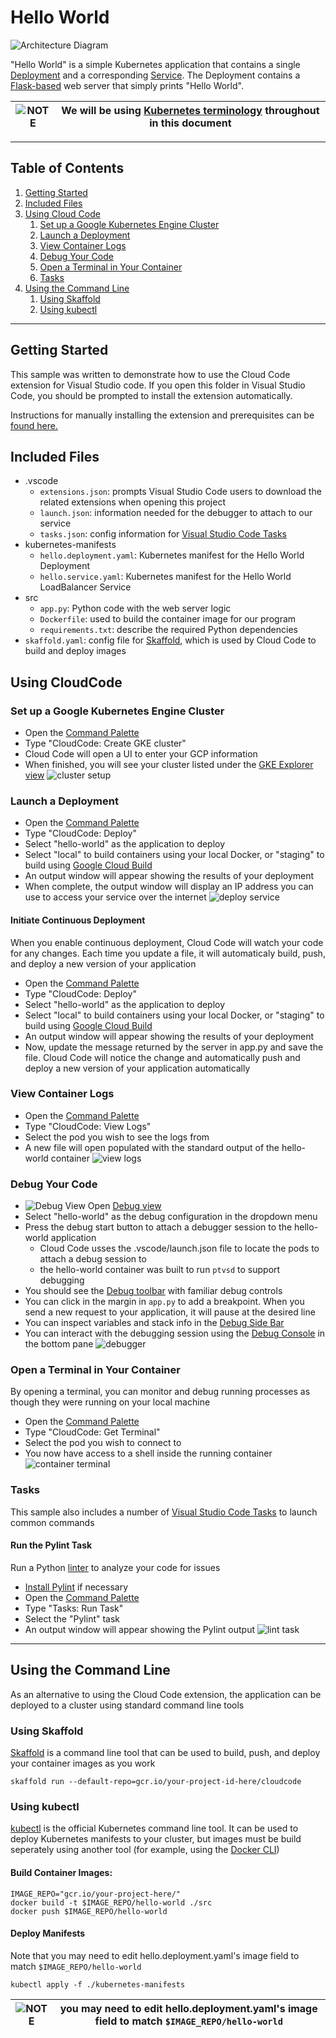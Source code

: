 # Hello World

![Architecture Diagram](./img/diagram.png)

"Hello World" is a simple Kubernetes application that contains a single
[Deployment](https://kubernetes.io/docs/concepts/workloads/controllers/deployment/) and a corresponding 
[Service](https://kubernetes.io/docs/concepts/services-networking/service/). The Deployment contains a 
[Flask-based](http://flask.pocoo.org/) web server that simply prints "Hello World".

![NOTE](./img/noun_Excitement_267_3BB300.png) | We will be using [Kubernetes terminology](https://kubernetes.io/docs/reference/glossary/?fundamental=true) throughout in this document
-----|------

----

## Table of Contents
1. [Getting Started](#getting-started)
2. [Included Files](#included_files)
3. [Using Cloud Code](#using-cloudcode)
    1. [Set up a Google Kubernetes Engine Cluster](#set-up-a-google-kubernetes-engine-cluster)
    2. [Launch a Deployment](#launch-a-deployment)
    3. [View Container Logs](#view-container-logs)
    4. [Debug Your Code](#debug-your-code)
    5. [Open a Terminal in Your Container](#open-a-terminal-in-your-container)
    6. [Tasks](#tasks)
4. [Using the Command Line](#using-the-command-line)
    1. [Using Skaffold](#using-skaffold)
    2. [Using kubectl](#using-kubectl)

----

## Getting Started
This sample was written to demonstrate how to use the Cloud Code extension for Visual Studio code. If you open this folder in Visual Studio Code,
you should be prompted to install the extension automatically.


Instructions for manually installing the extension and prerequisites can be 
[found here.](https://github.com/GoogleCloudPlatform/vscode-extensions-docs/blob/master/getting_started.md) 


## Included Files
- .vscode
  - `extensions.json`: prompts Visual Studio Code users to download the related extensions when opening this project
  - `launch.json`: information needed for the debugger to attach to our service
  - `tasks.json`: config information for [Visual Studio Code Tasks](https://code.visualstudio.com/docs/editor/tasks)
- kubernetes-manifests
  - `hello.deployment.yaml`: Kubernetes manifest for the Hello World Deployment
  - `hello.service.yaml`: Kubernetes manifest for the Hello World LoadBalancer Service
- src
  - `app.py`: Python code with the web server logic
  - `Dockerfile`: used to build the container image for our program
  - `requirements.txt`: describe the required Python dependencies
- `skaffold.yaml`: config file for [Skaffold](https://github.com/GoogleContainerTools/skaffold), which is used by Cloud Code to build and deploy images

## Using CloudCode
### Set up a Google Kubernetes Engine Cluster
- Open the [Command Palette](https://code.visualstudio.com/docs/getstarted/userinterface#_command-palette)
- Type "CloudCode: Create GKE cluster"
- Cloud Code will open a UI to enter your GCP information
- When finished, you will see your cluster listed under the [GKE Explorer view](https://github.com/GoogleCloudPlatform/vscode-extensions-docs/blob/master/gke_explorer.md)
![cluster setup](./img/cluster.gif)

### Launch a Deployment

- Open the [Command Palette](https://code.visualstudio.com/docs/getstarted/userinterface#_command-palette)
- Type "CloudCode: Deploy"
- Select "hello-world" as the application to deploy
- Select "local" to build containers using your local Docker, or "staging" to build using [Google Cloud Build](https://cloud.google.com/cloud-build/)
- An output window will appear showing the results of your deployment
- When complete, the output window will display an IP address you can use to access your service over the internet
![deploy service](./img/deploy.gif)

#### Initiate Continuous Deployment
When you enable continuous deployment, Cloud Code will watch your code for any changes. Each time you update a file, it will automaticaly build, push, and deploy a new version of your application
- Open the [Command Palette](https://code.visualstudio.com/docs/getstarted/userinterface#_command-palette)
- Type "CloudCode: Deploy"
- Select "hello-world" as the application to deploy
- Select "local" to build containers using your local Docker, or "staging" to build using [Google Cloud Build](https://cloud.google.com/cloud-build/)
- An output window will appear showing the results of your deployment
- Now, update the message returned by the server in app.py and save the file. Cloud Code will notice the change and automatically push and deploy a new version of your application automatically

### View Container Logs
- Open the [Command Palette](https://code.visualstudio.com/docs/getstarted/userinterface#_command-palette)
- Type "CloudCode: View Logs"
- Select the pod you wish to see the logs from
- A new file will open populated with the standard output of the hello-world container
![view logs](./img/logs.gif)

### Debug Your Code
- ![Debug View](./img/debug_view.png) Open [Debug view](https://code.visualstudio.com/Docs/editor/debugging)
- Select "hello-world" as the debug configuration in the dropdown menu
- Press the debug start button to attach a debugger session to the hello-world application
  - Cloud Code usses the .vscode/launch.json file to locate the pods to attach a debug session to
  - the hello-world container was built to run `ptvsd` to support debugging
- You should see the [Debug toolbar](https://code.visualstudio.com/Docs/editor/debugging#_debug-actions) with familiar debug controls
- You can click in the margin in `app.py` to add a breakpoint. When you send a new request to your application, it will pause at the desired line
- You can inspect variables and stack info in the [Debug Side Bar](https://code.visualstudio.com/Docs/editor/debugging)
- You can interact with the debugging session using the [Debug Console](https://code.visualstudio.com/Docs/editor/debugging#_debug-console-repl) in the bottom pane
![debugger](./img/debug.gif)

### Open a Terminal in Your Container
By opening a terminal, you can monitor and debug running processes as though they were running on your local machine
- Open the [Command Palette](https://code.visualstudio.com/docs/getstarted/userinterface#_command-palette)
- Type "CloudCode: Get Terminal"
- Select the pod you wish to connect to
- You now have access to a shell inside the running container
![container terminal](./img/term.gif)

### Tasks
This sample also includes a number of [Visual Studio Code Tasks](https://code.visualstudio.com/docs/editor/tasks) to launch common commands

#### Run the Pylint Task
Run a Python [linter](https://en.wikipedia.org/wiki/Lint_(software)) to analyze your code for issues
- [Install Pylint](https://www.pylint.org/#install) if necessary
- Open the [Command Palette](https://code.visualstudio.com/docs/getstarted/userinterface#_command-palette)
- Type "Tasks: Run Task"
- Select the "Pylint" task
- An output window will appear showing the Pylint output
![lint task](./img/lint.gif)

---

## Using the Command Line
As an alternative to using the Cloud Code extension, the application can be deployed to a cluster using standard command line tools

### Using Skaffold
[Skaffold](https://github.com/GoogleContainerTools/skaffold) is a command line tool that can be used to build, push, and deploy your container images as you work

```
skaffold run --default-repo=gcr.io/your-project-id-here/cloudcode
```

### Using kubectl

[kubectl](https://kubernetes.io/docs/tasks/tools/install-kubectl/) is the official Kubernetes command line tool. It can be used to deploy Kubernetes manifests to your cluster, but images must be build seperately using another tool (for example, using the [Docker CLI](https://docs.docker.com/engine/reference/commandline/cli/)) 

#### Build Container Images:
```
IMAGE_REPO="gcr.io/your-project-here/"
docker build -t $IMAGE_REPO/hello-world ./src
docker push $IMAGE_REPO/hello-world
```
#### Deploy Manifests
Note that you may need to edit hello.deployment.yaml's image field to match `$IMAGE_REPO/hello-world`
```
kubectl apply -f ./kubernetes-manifests
```
![NOTE](./img/noun_Excitement_267_3BB300.png) | you may need to edit hello.deployment.yaml's image field to match `$IMAGE_REPO/hello-world`
-----|------
